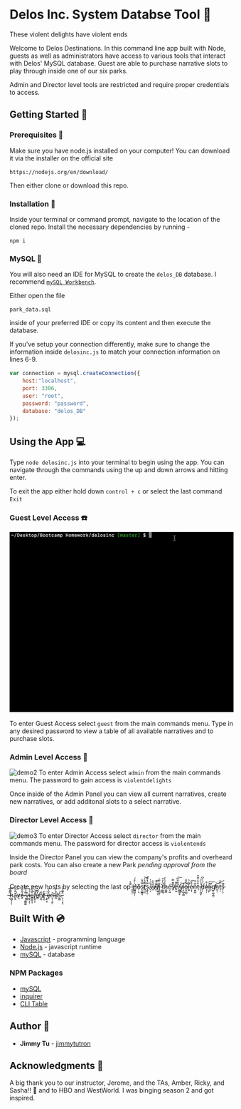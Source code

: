 # Delos Inc. System Databse Tool :robot: 
These violent delights have violent ends 

Welcome to Delos Destinations. In this command line app built with Node, guests as well as administrators have access to various tools that interact with Delos' MySQL database. Guest are able to purchase narrative slots to play through inside one of our six parks. 

Admin and Director level tools are restricted and require proper credentials to access.

## Getting Started :floppy_disk:

### Prerequisites :open_file_folder:
Make sure you have node.js installed on your computer! You can download it via the installer on the official site
```
https://nodejs.org/en/download/
```

Then either clone or download this repo.

### Installation :file_folder:
Inside your terminal or command prompt, navigate to the location of the cloned repo. Install the necessary dependencies by running - 
```
npm i
```

### MySQL :dolphin:
You will also need an IDE for MySQL to create the `delos_DB` database. I recommend [`mySQL Workbench`](https://www.mysql.com/products/workbench/). 

Either open the file
```
park_data.sql
```
inside of your preferred IDE or copy its content and then execute the database.

If you've setup your connection differently, make sure to change the information inside `delosinc.js` to match your connection information on lines 6-9.
```javascript
var connection = mysql.createConnection({
	host:"localhost",
	port: 3306,
	user: "root",
	password: "password",
	database: "delos_DB"
});
```

## Using the App :computer:

Type `node delosinc.js` into your terminal to begin using the app. You can navigate through the commands using the up and down arrows and hitting enter. 

To exit the app either hold down `control + c` or select the last command `Exit`

### Guest Level Access :telephone:
![demo1](gifs/demo1.gif)

To enter Guest Access select `guest` from the main commands menu. Type in any desired password to view a table of all available narratives and to purchase slots.

### Admin Level Access :satellite:
![demo2](gifs/demo2.gif)
To enter Admin Access select `admin` from the main commands menu. The password to gain access is `violentdelights`

Once inside of the Admin Panel you can view all current narratives, create new narratives, or add additonal slots to a select narrative.

### Director Level Access :no_entry_sign:
![demo3](gifs/demo3.gif)
To enter Director Access select `director` from the main commands menu. The password for director access is `violentends`

Inside the Director Panel you can view the company's profits and overheard park costs. You can also create a new Park *pending approval from the board*

Create new hosts by selecting the last op ̵͈̭̠̃͂̔ͅH̸͇̻͚̜̦͗̀͒́o̶̹̣͓͊s̷̢̰̲̳͉̿̎͋t̸̪̼͎͌̆̉̍͝ş̷̬̹̬̿̓̽͊́ ̸͉͔̍̋͗͛w̸͈̌̔̃į̶͂̄́̎l̸̖̯͍̖̇̿ͅl̵̡̲̼͍̜̆̇̋͐ ̷̤̭̥̌ț̵͍̲́̀̓̂̕ͅh̷̞̳͍̾̑̀̓e̶̤̩͖͠s̸̯̓͊̿ḛ̶̛͚̈͌ ̸̯̳̲̯͙́͋̐͆͠v̸̮̰̀͝ͅį̷̠̺͉̻̍o̵̫͔̲̺̓͂̏̐̚l̶̛̼̘͋̈̇é̴͕͎̂͂͠ṇ̵͍͇̋̆̔t̶̩͋͋̌͂͒ ̸͎̗͖̬̹͛͛̓̉d̵̗̈́̇͒͆͘ͅȩ̶̣̩̾̐ḷ̶̮̙̈́͘i̴̛̮̅͝g̸̢̛͖͉̪̦h̷̼̩̜͝t̵̠̗̿͝ŝ̵̗̦̤̣̄̚ ̶̞̋̃̓͆h̷͖̺͓͊͂̇͝ͅͅã̴̬̯̎͛̚͝v̷͕̕ḙ̴̔͂͂ ̵̦̹͚̳͚͌́́̀̅v̵͚̳̊i̴̮̘͔̗̹̍́̊o̵̳͚͕̞̿͋́͝l̸̛̟̬͎̩̏͝e̸̳̓͆̈́n̸̬̰̅́t̸̨̺͒ ̶̧̢̯̜̇̈ȩ̷͛͂͐̅n̶̗̖͎̫͝ͅd̴̪̑̓̎ŝ̷̮͇͝.̵̠̜͉̞͔̂͂̑̊̀




## Built With :cd:
* [Javascript](https://www.javascript.com/) - programming language
* [Node.js](https://nodejs.org/en/) - javascript runtime
* [mySQL](https://www.mysql.com/) - database

### NPM Packages
* [mySQL](https://www.npmjs.com/package/mysql)
* [inquirer](https://www.npmjs.com/package/inquirer)
* [CLI Table](https://www.npmjs.com/package/cli-table)

## Author :key:
* **Jimmy Tu** - [jimmytutron](https://github.com/jimmytutron)


## Acknowledgments :pray:
A big thank you to our instructor, Jerome, and the TAs, Amber, Ricky, and Sasha!!  :grimacing:
and to HBO and WestWorld. I was binging season 2 and got inspired.
